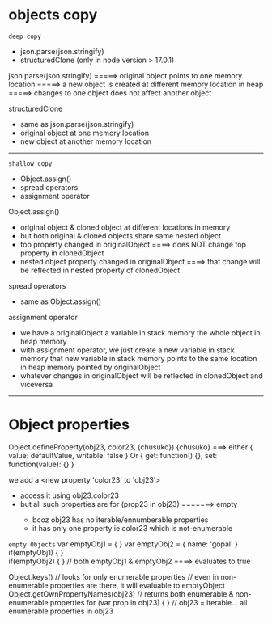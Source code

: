 # objects copy

`deep copy`
- json.parse(json.stringify)
- structuredClone (only in node version > 17.0.1)


json.parse(json.stringify) 
    =====> original object points to one memory location
    =====> a new object is created at different memory location in heap
    =====> changes to one object does not affect another object

structuredClone
- same as json.parse(json.stringify)
- original object at one memory location
- new object at another memory location
--------------------------------------------------------------------------------------------------------------------

`shallow copy`
- Object.assign()
- spread operators
- assignment operator


Object.assign()
- original object & cloned object at different locations in memory
- but both original & cloned objects share same nested object
- top property changed in originalObject ====> does NOT change top property in clonedObject
- nested object property changed in originalObject ====> that change will be reflected in nested property of clonedObject

spread operators
- same as Object.assign()


assignment operator
- we have a originalObject
    a variable in stack memory
    the whole object in heap memory
- with assignment operator, we just create a new variable in stack memory
    that new variable in stack memory points to the same location in heap memory pointed by originalObject
- whatever changes in originalObject will be reflected in clonedObject and viceversa


--------------------------------------------------------------------------------------------------------------------


# Object properties

Object.defineProperty(obj23, color23, {chusuko})
{chusuko} ===> 
    either { value: defaultValue, writable: false }
    Or { get: function() {}, set: function(value): {} }

we add a <new property 'color23' to 'obj23'>
- access it using obj23.color23
- but all such properties are <not-enumerable>
    for (prop23 in obj23) =======> empty 
    - bcoz obj23 has no iterable/ennumberable properties
    - it has only one property ie color23 which is not-enumerable

`empty Objects`
var emptyObj1 = { }
var emptyObj2 = { name: 'gopal' }
if(emptyObj1) { }        
if(emptyObj2) { }           // both emptyObj1 & emptyObj2 ====> evaluates to true


Object.keys()       // looks for only enumerable properties
                    // even in non-enumerable properties are there, it will evaluable to emptyObject
Object.getOwnPropertyNames(obj23)       // returns both enumerable & non-enumerable properties
for (var prop in obj23) { }     // obj23 = iterable... all enumerable properties in obj23